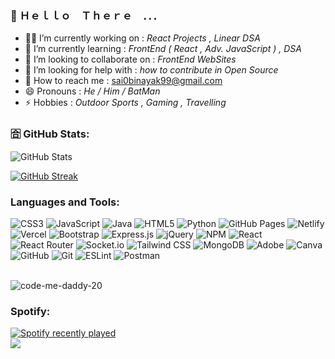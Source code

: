 ### 🙇 Ｈｅｌｌｏ　Ｔｈｅｒｅ　．．．

- 🧑‍💻 I’m currently working on : *React Projects , Linear DSA*
- 🧠 I’m currently learning : *FrontEnd ( React , Adv. JavaScript ) , DSA*
- 👯 I’m looking to collaborate on : *FrontEnd WebSites*
- 🤔 I’m looking for help with : *how to contribute in Open Source*
- 🤙 How to reach me : sai0binayak99@gmail.com
- 😄 Pronouns : *He / Him / BatMan*
- ⚡ Hobbies : *Outdoor Sports , Gaming , Travelling*


### 🈴 GitHub Stats:

![GitHub Stats](https://github-readme-stats.vercel.app/api?username=Metamorphosis21&theme=midnight-purple&show_icons=true&hide_border=true&border_radius=6&card_width=490)


[![GitHub Streak](https://github-readme-streak-stats.herokuapp.com?user=Metamorphosis21&theme=midnight-purple&hide_border=true&border_radius=6)](https://git.io/streak-stats)


### Languages and Tools:
![CSS3](https://img.shields.io/badge/CSS3-%231572B6.svg?style=for-the-badge&logo=css3&logoColor=white)
![JavaScript](https://img.shields.io/badge/JavaScript-%23323330.svg?style=for-the-badge&logo=javascript&logoColor=%23F7DF1E)
![Java](https://img.shields.io/badge/Java-%23ED8B00.svg?style=for-the-badge&logo=openjdk&logoColor=white)
![HTML5](https://img.shields.io/badge/HTML5-%23E34F26.svg?style=for-the-badge&logo=html5&logoColor=white)
![Python](https://img.shields.io/badge/Python-3670A0?style=for-the-badge&logo=python&logoColor=ffdd54)
![GitHub Pages](https://img.shields.io/badge/GitHub%20Pages-121013?style=for-the-badge&logo=github&logoColor=white)
![Netlify](https://img.shields.io/badge/Netlify-%23000000.svg?style=for-the-badge&logo=netlify&logoColor=#00C7B7)
![Vercel](https://img.shields.io/badge/Vercel-%23000000.svg?style=for-the-badge&logo=vercel&logoColor=white)
![Bootstrap](https://img.shields.io/badge/Bootstrap-%238511FA.svg?style=for-the-badge&logo=bootstrap&logoColor=white)
![Express.js](https://img.shields.io/badge/Express.js-%23404d59.svg?style=for-the-badge&logo=express&logoColor=%2361DAFB)
![jQuery](https://img.shields.io/badge/jQuery-%230769AD.svg?style=for-the-badge&logo=jquery&logoColor=white)
![NPM](https://img.shields.io/badge/NPM-%23CB3837.svg?style=for-the-badge&logo=npm&logoColor=white)
![React](https://img.shields.io/badge/React-%2320232a.svg?style=for-the-badge&logo=react&logoColor=%2361DAFB)
![React Router](https://img.shields.io/badge/React%20Router-CA4245?style=for-the-badge&logo=react-router&logoColor=white)
![Socket.io](https://img.shields.io/badge/Socket.io-black?style=for-the-badge&logo=socket.io&badgeColor=010101)
![Tailwind CSS](https://img.shields.io/badge/Tailwind%20CSS-%2338B2AC.svg?style=for-the-badge&logo=tailwind-css&logoColor=white)
![MongoDB](https://img.shields.io/badge/MongoDB-%234ea94b.svg?style=for-the-badge&logo=mongodb&logoColor=white)
![Adobe](https://img.shields.io/badge/Adobe-%23FF0000.svg?style=for-the-badge&logo=adobe&logoColor=white)
![Canva](https://img.shields.io/badge/Canva-%2300C4CC.svg?style=for-the-badge&logo=Canva&logoColor=white)
![GitHub](https://img.shields.io/badge/GitHub-%23121011.svg?style=for-the-badge&logo=github&logoColor=white)
![Git](https://img.shields.io/badge/Git-%23F05033.svg?style=for-the-badge&logo=git&logoColor=white)
![ESLint](https://img.shields.io/badge/ESLint-4B3263?style=for-the-badge&logo=eslint&logoColor=white)
![Postman](https://img.shields.io/badge/Postman-FF6C37?style=for-the-badge&logo=postman&logoColor=white)
<br/>
<br/>

<p><img align="center" src="https://github-readme-stats.vercel.app/api/top-langs?username=Metamorphosis21&theme=midnight-purple&show_icons=true&locale=en&layout=compact&hide_border=true&border_radius=6&card_width=490" alt="code-me-daddy-20" /></p>

### Spotify:
<div align="left">
  <a href="https://open.spotify.com/user/317je4tgxzwkgubph4am3vcx6iwe">
    <img src="https://spotify-recently-played-readme.vercel.app/api?user=yr5mt0nycywyy2pdl0kl6dawc&count=3&unique=true" alt="Spotify recently played" />
  </a>
</div>



<a href="https://visitcount.itsvg.in">
  <img src="https://visitcount.itsvg.in/api?id=Biyatch&label=Profile%20Views&color=12&pretty=true" />
</a>
